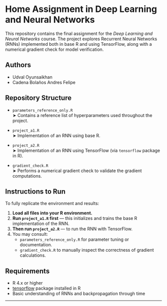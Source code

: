 # Home Assignment in Deep Learning and Neural Networks

This repository contains the final assignment for the *Deep Learning and Neural Networks* course. The project explores Recurrent Neural Networks (RNNs) implemented both in base R and using TensorFlow, along with a numerical gradient check for model verification.

## Authors
- Udval Oyunsaikhan  
- Cadena Bolaños Andres Felipe

## Repository Structure

- `parameters_reference_only.R`  
  ➤ Contains a reference list of hyperparameters used throughout the project.

- `project_a1.R`  
  ➤ Implementation of an RNN using base R.

- `project_a2.R`  
  ➤ Implementation of an RNN using TensorFlow (via `tensorflow` package in R).

- `gradient_check.R`  
  ➤ Performs a numerical gradient check to validate the gradient computations.

## Instructions to Run

To fully replicate the environment and results:

1. **Load all files into your R environment.**
2. **Run `project_a1.R` first** — this initializes and trains the base R implementation of the RNN.
3. **Then run `project_a2.R`** — to run the RNN with TensorFlow.
4. You may consult:
   - `parameters_reference_only.R` for parameter tuning or documentation.
   - `gradient_check.R` to manually inspect the correctness of gradient calculations.

## Requirements

- R 4.x or higher
- [tensorflow](https://tensorflow.rstudio.com/) package installed in R
- Basic understanding of RNNs and backpropagation through time

---
